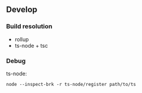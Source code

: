 ## Develop

### Build resolution

* rollup
* ts-node + tsc

### Debug

ts-node:

```shell
node --inspect-brk -r ts-node/register path/to/ts
```
